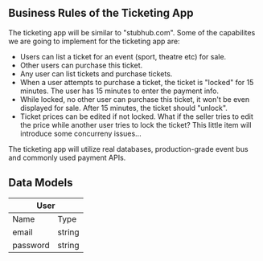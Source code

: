 ## Business Rules of the Ticketing App

The ticketing app will be similar to "stubhub.com". Some of the capabilites we are going to implement for the ticketing app are:

- Users can list a ticket for an event (sport, theatre etc) for sale.
- Other users can purchase this ticket.
- Any user can list tickets and purchase tickets.
- When a user attempts to purchase a ticket, the ticket is "locked" for 15 minutes. The user has 15 minutes to enter the payment info.
- While locked, no other user can purchase this ticket, it won't be even displayed for sale. After 15 minutes, the ticket should "unlock".
- Ticket prices can be edited if not locked. What if the seller tries to edit the price while another user tries to lock the ticket? This little item will introduce some concurreny issues...

The ticketing app will utilize real databases, production-grade event bus and commonly used payment APIs.

## Data Models

<table>
<thead>
  <tr>
    <th colspan="2">User</th>
  </tr>
</thead>
<tbody>
  <tr>
    <td>Name</td>
    <td>Type</td>
  </tr>
  <tr>
    <td>email</td>
    <td>string</td>
  </tr>
  <tr>
    <td>password</td>
    <td>string</td>
  </tr>
</tbody>
</table>
